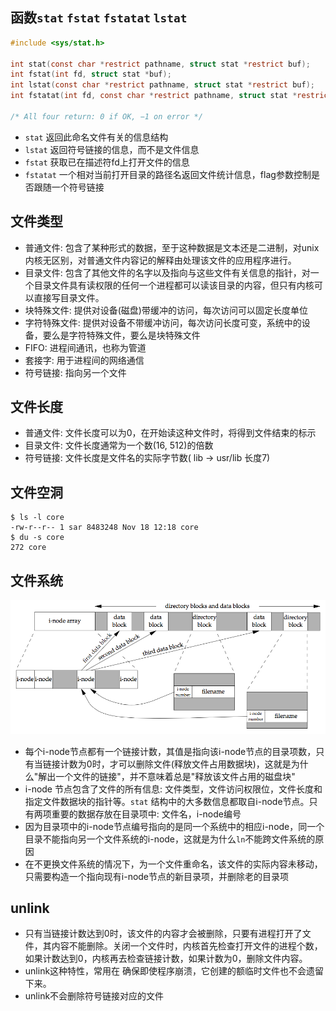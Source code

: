 ## 函数`stat` `fstat` `fstatat` `lstat`

```c
#include <sys/stat.h>

int stat(const char *restrict pathname, struct stat *restrict buf);
int fstat(int fd, struct stat *buf);
int lstat(const char *restrict pathname, struct stat *restrict buf);
int fstatat(int fd, const char *restrict pathname, struct stat *restrict buf, int flag);

/* All four return: 0 if OK, −1 on error */
```

- `stat` 返回此命名文件有关的信息结构
- `lstat` 返回符号链接的信息，而不是文件信息
- `fstat` 获取已在描述符fd上打开文件的信息
- `fstatat` 一个相对当前打开目录的路径名返回文件统计信息，flag参数控制是否跟随一个符号链接

## 文件类型
- 普通文件: 包含了某种形式的数据，至于这种数据是文本还是二进制，对unix内核无区别，对普通文件内容记的解释由处理该文件的应用程序进行。
- 目录文件: 包含了其他文件的名字以及指向与这些文件有关信息的指针，对一个目录文件具有读权限的任何一个进程都可以读该目录的内容，但只有内核可以直接写目录文件。
- 块特殊文件: 提供对设备(磁盘)带缓冲的访问，每次访问可以固定长度单位
- 字符特殊文件: 提供对设备不带缓冲访问，每次访问长度可变，系统中的设备，要么是字符特殊文件，要么是块特殊文件
- FIFO: 进程间通讯，也称为管道
- 套接字: 用于进程间的网络通信
- 符号链接: 指向另一个文件

## 文件长度
- 普通文件: 文件长度可以为0，在开始读这种文件时，将得到文件结束的标示
- 目录文件: 文件长度通常为一个数(16, 512)的倍数
- 符号链接: 文件长度是文件名的实际字节数( lib -> usr/lib 长度7)

## 文件空洞
```shell
$ ls -l core
-rw-r--r-- 1 sar 8483248 Nov 18 12:18 core
$ du -s core
272 core
```

## 文件系统
![目录和文件块](img/figure_4.14.png)  
- 每个i-node节点都有一个链接计数，其值是指向该i-node节点的目录项数，只有当链接计数为0时，才可以删除文件(释放文件占用数据块)，这就是为什么"解出一个文件的链接"，并不意味着总是"释放该文件占用的磁盘块"
- i-node 节点包含了文件的所有信息: 文件类型，文件访问权限位，文件长度和指定文件数据块的指针等。`stat` 结构中的大多数信息都取自i-node节点。只有两项重要的数据存放在目录项中: 文件名，i-node编号
- 因为目录项中的i-node节点编号指向的是同一个系统中的相应i-node，同一个目录不能指向另一个文件系统的i-node，这就是为什么`ln`不能跨文件系统的原因
- 在不更换文件系统的情况下，为一个文件重命名，该文件的实际内容未移动，只需要构造一个指向现有i-node节点的新目录项，并删除老的目录项

## unlink
- 只有当链接计数达到0时，该文件的内容才会被删除，只要有进程打开了文件，其内容不能删除。关闭一个文件时，内核首先检查打开文件的进程个数，如果计数达到0，内核再去检查链接计数，如果计数为0，删除文件内容。  
- unlink这种特性，常用在 确保即使程序崩溃，它创建的额临时文件也不会遗留下来。
- unlink不会删除符号链接对应的文件
